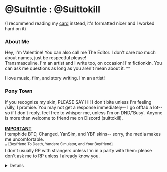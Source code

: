 # @Suitntie : @Suittokill
(I recommend reading my [card](https://suitntie.carrd.co) instead, it's formatted nicer and I worked hard on it)
### About Me
Hey, I'm Valentine! You can also call me The Editor. I don't care *too* much about names, just be respectful please!<br>
Transmasculine. I'm an artist and I write too, on occasion! I'm fictionkin. You can ask me questions as long as you aren't mean about it. ^^ <br>

I love music, film, and story writing. I'm an artist! <br>
### Pony Town
If you recognize my skin, PLEASE SAY HI! I don't bite unless I'm feeling /silly, I promise. You may not get a response immediately-- I go offtab a lot-- so if I don't reply, feel free to whisper me, unless I'm on DND/'Busy'. Anyone is more than welcome to friend me on Discord (suittokill). <br>
<br>
<ins>**IMPORTANT**</ins> <br>
I temphide BTD, Changed, YanSim, and YBF skins-- sorry, the media makes me uncomfortable.<br> ^ <sup>[Boyfriend To Death, Yandere Simulator, and Your Boyfriend]</sup> <br>
I don't usually RP with strangers unless I'm in a party with them: please don't ask me to RP unless I already know you. <br>
<details>
